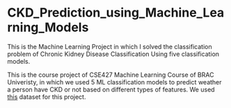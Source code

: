 # CKD_Prediction_using_Machine_Learning_Models
This is the Machine Learning Project in which I solved the classification problem of Chronic Kidney Disease Classification Using five classification models.

This is the course project of CSE427 Machine Learning Course of BRAC Univeristy, in which we used 5 ML classification models to predict weather a person have CKD or not based on different types of features. We used [this](https://drive.google.com/file/d/1HEyO-o_aL5mIgl717l0bu9rks4XPFK6B/view?usp=drive_link) dataset for this project. 
